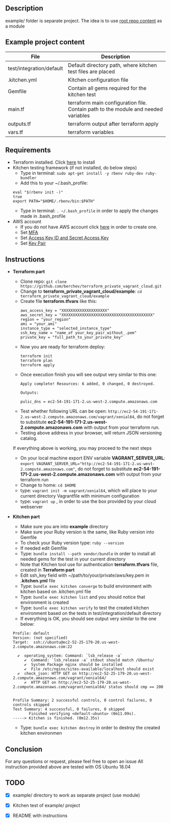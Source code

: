 ## Description
example/ folder is separate project. The idea is to use [root repo content](https://github.com/berchev/terraform_private_vagrant_cloud) as a module

## Example project content
| File                   | Description                      |
|         ---            |                ---               |
| test/integration/default | Default directory path, where kitchen test files are placed |
| .kitchen.yml | Kitchen configuration file |
| Gemfile | Contain all gems required for the kitchen test |
| main.tf | terraform main configuration file. Contain path to the module and needed variables |
| outputs.tf | terraform output after terraform apply |
| vars.tf | terraform variables |

## Requirements
- Terraform installed. Click [here](https://learn.hashicorp.com/terraform/getting-started/install.html) to install
- Kitchen testing framework (if not installed, do below steps)
  - Type in terminal: `sudo apt-get install -y rbenv ruby-dev ruby-bundler`
  - Add this to your ~/.bash_profile:
  ```
  eval "$(rbenv init -)"
  true
  export PATH="$HOME/.rbenv/bin:$PATH"
  ```
  - Type in terminal: `. ~/.bash_profile` in order to apply the changes made in .bash_profile
- AWS account
  - If you do not have AWS account click [here](https://aws.amazon.com/premiumsupport/knowledge-center/create-and-activate-aws-account/) in order to create one.
  - Set [MFA](https://docs.aws.amazon.com/general/latest/gr/aws-sec-cred-types.html#multi-factor-authentication)
  - Set [Access Key ID and Secret Access Key ](https://docs.aws.amazon.com/general/latest/gr/aws-sec-cred-types.html#access-keys-and-secret-access-keys)
  - Set [Key Pair](https://docs.aws.amazon.com/general/latest/gr/aws-sec-cred-types.html#key-pairs)

## Instructions
- **Terraform part**
  - Clone repo: `git clone https://github.com/berchev/terraform_private_vagrant_cloud.git`
  - Change to **terraform_private_vagrant_cloud/example**: `cd terraform_private_vagrant_cloud/example`
  - Create file **terraform.tfvars** like this:
    ```
    aws_access_key = "XXXXXXXXXXXXXXXXXXXX"
    aws_secret_key = "XXXXXXXXXXXXXXXXXXXXXXXXXXXXXXXXXXXXXXXX"
    region = "your_region"
    ami = "your_ami"
    instance_type = "selected_instance_type"
    ssh_key_name = "name_of your_key_pair_without_.pem"
    private_key = "full_path_to_your_private_key"
    ```
  - Now you are ready for terraform deploy:
    ``` 
    terraform init
    terraform plan
    terraform apply
    ```
  - Once execution finish you will see output very similar to this one:
    ```
    Apply complete! Resources: 6 added, 0 changed, 0 destroyed.

    Outputs:

    pulic_dns = ec2-54-191-171-2.us-west-2.compute.amazonaws.com
    ```
  - Test whether following URL can be open: `http://ec2-54-191-171-2.us-west-2.compute.amazonaws.com/vagrant/xenial64`, do not forget to substitute **ec2-54-191-171-2.us-west-2.compute.amazonaws.com** with output from your terraform run.
  - Testing above address in your browser, will return JSON versioning catalog.

  
  If everything above is working, you may proceed to the next steps
  - On your local machine export ENV variable **VAGRANT_SERVER_URL**: `export VAGRANT_SERVER_URL="http://ec2-54-191-171-2.us-west-2.compute.amazonaws.com"`, do not forget to substitute **ec2-54-191-171-2.us-west-2.compute.amazonaws.com** with output from your terraform run
  - Change to home: `cd $HOME`
  - type: `vagrant init -m vagrant/xenial64`, which will place to your current directory Vagrantfile with minimum configuration
  - type: `vagrant up` , in order to use the box provided by your cloud webserver

- **Kitchen part**
  - Make sure you are into **example** directory 
  - Make sure your Ruby version is the same, like Ruby version into Gemfile
  - To check your Ruby version type: `ruby --version`
  - If needed edit Gemfile
  - Type: `bundle install --path vendor/bundle` in order to install all needed gems for the test in your current directory
  - Note that Kitchen tool use for authentication **terraform.tfvars** file, created in **Terraform part**
  - Edit ssh_key field with ~/path/to/your/private/aws/key.pem in **.kitchen.yml** file
  - Type: `bundle exec kitchen converge` to build environment with kitchen based on .kitchen.yml file
  - Type: `bundle exec kitchen list` and you should notice that environment is created
  - Type: `bundle exec kitchen verify` to test the created kitchen environment based on the tests in test/integration/default directory
  - If everything is OK, you should see output very similar to the one below:
  ```
  Profile: default
  Version: (not specified)
  Target:  ssh://ubuntu@ec2-52-25-179-20.us-west-2.compute.amazonaws.com:22

    ✔  operating_system: Command: `lsb_release -a`
       ✔  Command: `lsb_release -a` stdout should match /Ubuntu/
       ✔  System Package nginx should be installed
       ✔  File /etc/nginx/sites-available/localhost should exist
    ✔  check_json: HTTP GET on http://ec2-52-25-179-20.us-west-2.compute.amazonaws.com/vagrant/xenial64/
       ✔  HTTP GET on http://ec2-52-25-179-20.us-west-2.compute.amazonaws.com/vagrant/xenial64/ status should cmp == 200


  Profile Summary: 2 successful controls, 0 control failures, 0 controls skipped
  Test Summary: 4 successful, 0 failures, 0 skipped
         Finished verifying <default-ubuntu> (0m11.09s).
  -----> Kitchen is finished. (0m12.35s)

  ``` 
  - Type: `bundle exec kitchen destroy` in order to destroy the created kitchen environmen

## Conclusion
For any questions or request, please feel free to open an issue
All instruction provided above are tested with OS Ubuntu 18.04

## TODO
- [x] example/ directory to work as separate project (use module)
- [x] Kitchen test of example/ project
- [x] README with instructions



